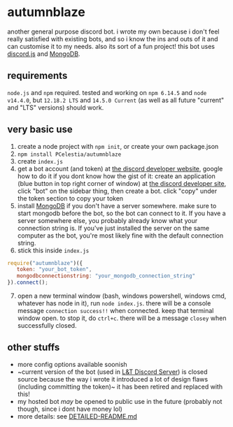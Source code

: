 # autumnblaze
another general purpose discord bot. i wrote my own because i don't feel really satisfied with existing bots, and so i know the ins and outs of it and can customise it to my needs. also its sort of a fun project!
this bot uses [discord.js](https://discord.js.org) and [MongoDB](https://mongodb.com).

## requirements
`node.js` and `npm` required. tested and working on `npm 6.14.5` and `node v14.4.0`, but `12.18.2 LTS` and `14.5.0 Current` (as well as all future "current" and "LTS" versions) should work.

## very basic use
1. create a node project with `npm init`, or create your own package.json
2. `npm install PCelestia/autumnblaze`
3. create `index.js`
4. get a bot account (and token) at [the discord developer website](https://discord.com/developers), google how to do it if you dont know how
   the gist of it: create an application (blue button in top right corner of window) at [the discord developer site](https://discord.com/developers), click "bot" on the sidebar thing, then create a bot. click "copy" under the token section to copy your token
5. install [MongoDB](https://mongodb.com) if you don't have a server somewhere. make sure to start mongodb before the bot, so the bot can connect to it. If you have a server somewhere else, you probably already know what your connection string is. If you've just installed the server on the same computer as the bot, you're most likely fine with the default connection string.
6. stick this inside `index.js`
```js
require("autumnblaze")({
   token: "your_bot_token",
   mongodbconnectionstring: "your_mongodb_connection_string"
}).connect();
```
7. open a new terminal window (bash, windows powershell, windows cmd, whatever has node in it), run `node index.js`. there will be a console message `connection success!!` when connected. keep that terminal window open. to stop it, do `ctrl+c`. there will be a message `closey` when successfully closed.

## other stuffs
- more config options available soonish
- ~current version of the bot (used in [L&T Discord Server](https://love-tolerance.com/discord)) is closed source because the way i wrote it introduced a lot of design flaws (including committing the token)~ it has been retired and replaced with this!
- my hosted bot *may* be opened to public use in the future (probably not though, since i dont have money lol)
- more details: see [DETAILED-README.md](https://github.com/pcelestia/autumnblaze/blob/main/DETAILED-README.md)
